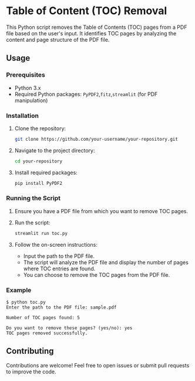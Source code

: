 
# Table of Content (TOC) Removal

This Python script removes the Table of Contents (TOC) pages from a PDF file based on the user's input. It identifies TOC pages by analyzing the content and page structure of the PDF file.

## Usage

### Prerequisites

- Python 3.x
- Required Python packages: `PyPDF2`,`fitz`,`streamlit` (for PDF manipulation)

### Installation

1. Clone the repository:
   ```bash
   git clone https://github.com/your-username/your-repository.git
   ```

2. Navigate to the project directory:
   ```bash
   cd your-repository
   ```

3. Install required packages:
   ```bash
   pip install PyPDF2
   ```

### Running the Script

1. Ensure you have a PDF file from which you want to remove TOC pages.

2. Run the script:
   ```bash
   streamlit run toc.py
   ```

3. Follow the on-screen instructions:
   - Input the path to the PDF file.
   - The script will analyze the PDF file and display the number of pages where TOC entries are found.
   - You can choose to remove the TOC pages from the PDF file.

### Example

```
$ python toc.py
Enter the path to the PDF file: sample.pdf

Number of TOC pages found: 5

Do you want to remove these pages? (yes/no): yes
TOC pages removed successfully.

```

## Contributing

Contributions are welcome! Feel free to open issues or submit pull requests to improve the code.

